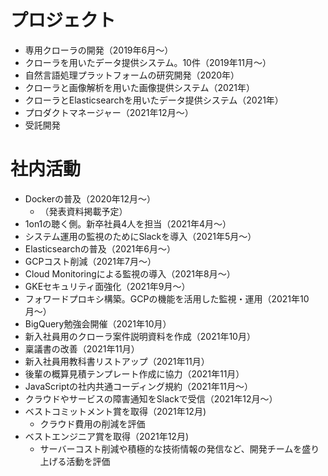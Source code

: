 # プロジェクト
- 専用クローラの開発（2019年6月〜）
- クローラを用いたデータ提供システム。10件（2019年11月〜）
- 自然言語処理プラットフォームの研究開発（2020年）
- クローラと画像解析を用いた画像提供システム（2021年）
- クローラとElasticsearchを用いたデータ提供システム（2021年）
- プロダクトマネージャー（2021年12月～）
- 受託開発

# 社内活動
- Dockerの普及（2020年12月〜）
    - （発表資料掲載予定）
- 1on1の聴く側。新卒社員4人を担当（2021年4月〜）
- システム運用の監視のためにSlackを導入（2021年5月〜）
- Elasticsearchの普及（2021年6月〜）
- GCPコスト削減（2021年7月〜）
- Cloud Monitoringによる監視の導入（2021年8月〜）
- GKEセキュリティ面強化（2021年9月〜）
- フォワードプロキシ構築。GCPの機能を活用した監視・運用（2021年10月〜）
- BigQuery勉強会開催（2021年10月）
- 新入社員用のクローラ案件説明資料を作成（2021年10月）
- 稟議書の改善（2021年11月）
- 新入社員用教科書リストアップ（2021年11月）
- 後輩の概算見積テンプレート作成に協力（2021年11月）
- JavaScriptの社内共通コーディング規約（2021年11月〜）
- クラウドやサービスの障害通知をSlackで受信（2021年12月〜）
- ベストコミットメント賞を取得（2021年12月)
    - クラウド費用の削減を評価
- ベストエンジニア賞を取得（2021年12月)
    - サーバーコスト削減や積極的な技術情報の発信など、開発チームを盛り上げる活動を評価
